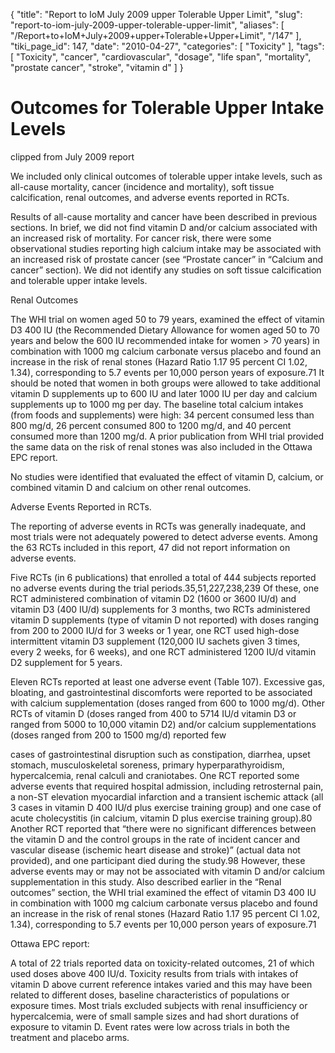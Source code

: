 {
    "title": "Report to IoM July 2009 upper Tolerable Upper Limit",
    "slug": "report-to-iom-july-2009-upper-tolerable-upper-limit",
    "aliases": [
        "/Report+to+IoM+July+2009+upper+Tolerable+Upper+Limit",
        "/147"
    ],
    "tiki_page_id": 147,
    "date": "2010-04-27",
    "categories": [
        "Toxicity"
    ],
    "tags": [
        "Toxicity",
        "cancer",
        "cardiovascular",
        "dosage",
        "life span",
        "mortality",
        "prostate cancer",
        "stroke",
        "vitamin d"
    ]
}


# Outcomes for Tolerable Upper Intake Levels

clipped from July 2009 report

We included only clinical outcomes of tolerable upper intake levels, such as all-cause mortality, cancer (incidence and mortality), soft tissue calcification, renal outcomes, and adverse events reported in RCTs.

Results of all-cause mortality and cancer have been described in previous sections. In brief, we did not find vitamin D and/or calcium associated with an increased risk of mortality. For cancer risk, there were some observational studies reporting high calcium intake may be associated with an increased risk of prostate cancer (see “Prostate cancer” in “Calcium and cancer” section). We did not identify any studies on soft tissue calcification and tolerable upper intake levels.

Renal Outcomes

The WHI trial on women aged 50 to 79 years, examined the effect of vitamin D3 400 IU (the Recommended Dietary Allowance for women aged 50 to 70 years and below the 600 IU recommended intake for women > 70 years) in combination with 1000 mg calcium carbonate versus placebo and found an increase in the risk of renal stones (Hazard Ratio 1.17 95 percent CI 1.02, 1.34), corresponding to 5.7 events per 10,000 person years of exposure.71 It should be noted that women in both groups were allowed to take additional vitamin D supplements up to 600 IU and later 1000 IU per day and calcium supplements up to 1000 mg per day. The baseline total calcium intakes (from foods and supplements) were high: 34 percent consumed less than 800 mg/d, 26 percent consumed 800 to 1200 mg/d, and 40 percent consumed more than 1200 mg/d. A prior publication from WHI trial provided the same data on the risk of renal stones was also included in the Ottawa EPC report.

No studies were identified that evaluated the effect of vitamin D, calcium, or combined vitamin D and calcium on other renal outcomes.

Adverse Events Reported in RCTs.

The reporting of adverse events in RCTs was generally inadequate, and most trials were not adequately powered to detect adverse events. Among the 63 RCTs included in this report, 47 did not report information on adverse events.

Five RCTs (in 6 publications) that enrolled a total of 444 subjects reported no adverse events during the trial periods.35,51,227,238,239 Of these, one RCT administered combination of vitamin D2 (1600 or 3600 IU/d) and vitamin D3 (400 IU/d) supplements for 3 months, two RCTs administered vitamin D supplements (type of vitamin D not reported) with doses ranging from 200 to 2000 IU/d for 3 weeks or 1 year, one RCT used high-dose intermittent vitamin D3 supplement (120,000 IU sachets given 3 times, every 2 weeks, for 6 weeks), and one RCT administered 1200 IU/d vitamin D2 supplement for 5 years.

Eleven RCTs reported at least one adverse event (Table 107). Excessive gas, bloating, and gastrointestinal discomforts were reported to be associated with calcium supplementation (doses ranged from 600 to 1000 mg/d). Other RCTs of vitamin D (doses ranged from 400 to 5714 IU/d vitamin D3 or ranged from 5000 to 10,000 vitamin D2) and/or calcium supplementations (doses ranged from 200 to 1500 mg/d) reported few

cases of gastrointestinal disruption such as constipation, diarrhea, upset stomach, musculoskeletal soreness, primary hyperparathyroidism, hypercalcemia, renal calculi and craniotabes. One RCT reported some adverse events that required hospital admission, including retrosternal pain, a non-ST elevation myocardial infarction and a transient ischemic attack (all 3 cases in vitamin D 400 IU/d plus exercise training group) and one case of acute cholecystitis (in calcium, vitamin D plus exercise training group).80 Another RCT reported that “there were no significant differences between the vitamin D and the control groups in the rate of incident cancer and vascular disease (ischemic heart disease and stroke)” (actual data not provided), and one participant died during the study.98 However, these adverse events may or may not be associated with vitamin D and/or calcium supplementation in this study. Also described earlier in the “Renal outcomes” section, the WHI trial examined the effect of vitamin D3 400 IU in combination with 1000 mg calcium carbonate versus placebo and found an increase in the risk of renal stones (Hazard Ratio 1.17 95 percent CI 1.02, 1.34), corresponding to 5.7 events per 10,000 person years of exposure.71

Ottawa EPC report:

A total of 22 trials reported data on toxicity-related outcomes, 21 of which used doses above 400 IU/d. Toxicity results from trials with intakes of vitamin D above current reference intakes varied and this may have been related to different doses, baseline characteristics of populations or exposure times. Most trials excluded subjects with renal insufficiency or hypercalcemia, were of small sample sizes and had short durations of exposure to vitamin D. Event rates were low across trials in both the treatment and placebo arms.